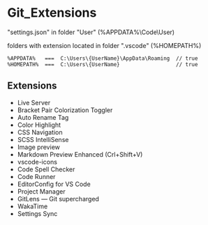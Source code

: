 # Git_Extensions

"settings.json" in folder "User" (%APPDATA%\Code\User)

folders with extension located in folder ".vscode" (%HOMEPATH%)
 
 ```
 %APPDATA%   ===  C:\Users\{UserName}\AppData\Roaming  // true
 %HOMEPATH%  ===  C:\Users\{UserName}                  // true
 ```

 ## Extensions

 * Live Server
 * Bracket Pair Colorization Toggler
 * Auto Rename Tag
 * Color Highlight
 * CSS Navigation
 * SCSS IntelliSense
 * Image preview 
 * Markdown Preview Enhanced (Crl+Shift+V)
 * vscode-icons
 * Code Spell Checker
 * Code Runner
 * EditorConfig for VS Code
 * Project Manager
 * GitLens — Git supercharged
 * WakaTime
 * Settings Sync

